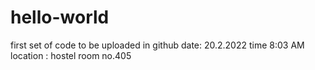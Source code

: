 # hello-world
first set of code to be uploaded in github
date: 20.2.2022
time 8:03 AM 
location : hostel room no.405
